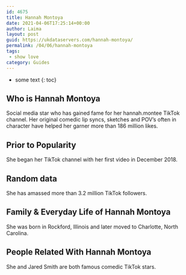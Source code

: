 ```yaml
---
id: 4675
title: Hannah Montoya
date: 2021-04-06T17:25:14+00:00
author: Laima
layout: post
guid: https://ukdataservers.com/hannah-montoya/
permalink: /04/06/hannah-montoya
tags:
 - show love
category: Guides
---
```


* some text
{: toc}


## Who is Hannah Montoya
                  
                  
                  
Social media star who has gained fame for her hannah.montee TikTok channel. Her original comedic lip syncs, sketches and POV&#8217;s often in character have helped her garner more than 186 million likes.
                  
              
            
              
            
                
                
                
## Prior to Popularity
                  
                  
                  
She began her TikTok channel with her first video in December 2018.
                  
              
            
              
            
                
                
                
## Random data
                  
                  
                  
She has amassed more than 3.2 million TikTok followers.
                  
              
            
              
            
                
                
                
## Family & Everyday Life of Hannah Montoya
                  
                  
                  
She was born in Rockford, Illinois and later moved to Charlotte, North Carolina. 
                  
              
            
              
            
                
                
                
## People Related With Hannah Montoya
                  
                  
                  
She and Jared Smith are both famous comedic TikTok stars.
                  
              
            
              
            
                
              
            
              
              
            
            
              
            
          
          
          